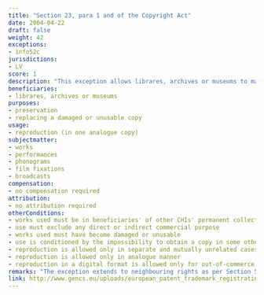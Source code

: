 ```yaml
---
title: "Section 23, para 1 and of the Copyright Act"
date: 2004-04-22
draft: false
weight: 42
exceptions:
- info52c
jurisdictions:
- LV
score: 1
description: "This exception allows librares, archives or museums to make one copy of a work existing in their permanent collection by means of reproduction, without a direct or indirect commercial purpose, in order to preserve it or to replace a work from the permanent collection of the relevant or any other library, archive or museum if such work has been damaged or has become unusable on the condition that it is not possible to obtain a copy in some other acceptable manner, and the reproduction is repeated in separate and mutually unrelated cases. Only such works that have been published in Latvia and are not available commercially are permitted to be reproduced in a digital format, unless an agreement with the author determines otherwise." 
beneficiaries:
- librares, archives or museums
purposes: 
- preservation
- replacing a damaged or unusable copy
usage:
- reproduction (in one analogue copy)
subjectmatter:
- works
- performances
- phonograms
- film fixations
- broadcasts
compensation:
- no compensation required
attribution: 
- no attribution required
otherConditions: 
- works used must be in beneficiaries' of other CHIs' permanent collection 
- use must exclude any direct or indirect commercial purpose
- works used must have become damaged or unusable 
- use is conditioned by the impossibility to obtain a copy in some other acceptable manner
- reproduction is allowed only in separate and mutually unrelated cases
- reproduction is allowed only in analogue manner
- reproduction in a digital format is allowed only for out-of-commerce works that have been published in Latvia, and unless an agreement with the author determines otherwise
remarks: "The exception extends to neighbouring rights as per Section 54, para 3(3) of the CA. Digital reproduction is once again restricted to out-of-commerce subject matter, and is subject to contractual override."
link: http://www.gencs.eu/uploads/european_patent_trademark_registration/latvia/Copyright%20Law%20Latvia.pdf
---
```

